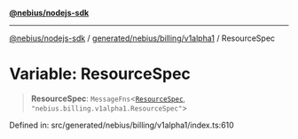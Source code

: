 [**@nebius/nodejs-sdk**](../../../../../README.md)

***

[@nebius/nodejs-sdk](../../../../../README.md) / [generated/nebius/billing/v1alpha1](../README.md) / ResourceSpec

# Variable: ResourceSpec

> **ResourceSpec**: `MessageFns`\<[`ResourceSpec`](../interfaces/ResourceSpec.md), `"nebius.billing.v1alpha1.ResourceSpec"`\>

Defined in: src/generated/nebius/billing/v1alpha1/index.ts:610
